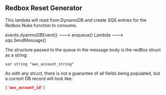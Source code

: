 ## Redbox Reset Generator

This lambda will read from DynamoDB and create SQS entries for the Redbox Nuke function to consume.

events.dyanmoDBEvent{} ---> enqueue() Lambda ---> sqs.SendMessage()

The structure passed to the queue in the message body is the redBox struct as a string:

```golang
var string "aws_account_string"
```

As with any struct, there is not a guarantee of all fields being populated, but a current DB record will look like:

```json
{'aws_account_id'}
```
